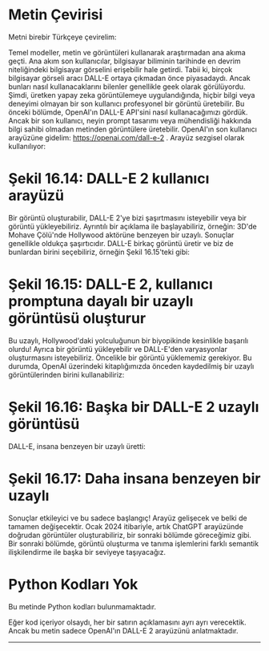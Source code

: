 # Metin Çevirisi
Metni birebir Türkçeye çevirelim:

Temel modeller, metin ve görüntüleri kullanarak araştırmadan ana akıma geçti. Ana akım son kullanıcılar, bilgisayar biliminin tarihinde en devrim niteliğindeki bilgisayar görselini erişebilir hale getirdi. Tabii ki, birçok bilgisayar görseli aracı DALL-E ortaya çıkmadan önce piyasadaydı. Ancak bunları nasıl kullanacaklarını bilenler genellikle geek olarak görülüyordu. Şimdi, üretken yapay zeka görüntülemeye uygulandığında, hiçbir bilgi veya deneyimi olmayan bir son kullanıcı profesyonel bir görüntü üretebilir. Bu önceki bölümde, OpenAI'ın DALL-E API'sini nasıl kullanacağımızı gördük. Ancak bir son kullanıcı, neyin prompt tasarımı veya mühendisliği hakkında bilgi sahibi olmadan metinden görüntülere üretebilir. OpenAI'ın son kullanıcı arayüzüne gidelim: https://openai.com/dall-e-2 . Arayüz sezgisel olarak kullanılıyor: 
# Şekil 16.14: DALL-E 2 kullanıcı arayüzü
Bir görüntü oluşturabilir, DALL-E 2'ye bizi şaşırtmasını isteyebilir veya bir görüntü yükleyebiliriz. Ayrıntılı bir açıklama ile başlayabiliriz, örneğin: 
3D'de Mohave Çölü'nde Hollywood aktörüne benzeyen bir uzaylı. 
Sonuçlar genellikle oldukça şaşırtıcıdır. DALL-E birkaç görüntü üretir ve biz de bunlardan birini seçebiliriz, örneğin Şekil 16.15'teki gibi: 
# Şekil 16.15: DALL-E 2, kullanıcı promptuna dayalı bir uzaylı görüntüsü oluşturur
Bu uzaylı, Hollywood'daki yolculuğunun bir biyopikinde kesinlikle başarılı olurdu! Ayrıca bir görüntü yükleyebilir ve DALL-E'den varyasyonlar oluşturmasını isteyebiliriz. Öncelikle bir görüntü yüklememiz gerekiyor. Bu durumda, OpenAI üzerindeki kitaplığımızda önceden kaydedilmiş bir uzaylı görüntülerinden birini kullanabiliriz: 
# Şekil 16.16: Başka bir DALL-E 2 uzaylı görüntüsü
DALL-E, insana benzeyen bir uzaylı üretti: 
# Şekil 16.17: Daha insana benzeyen bir uzaylı
Sonuçlar etkileyici ve bu sadece başlangıç! Arayüz gelişecek ve belki de tamamen değişecektir. Ocak 2024 itibariyle, artık ChatGPT arayüzünde doğrudan görüntüler oluşturabiliriz, bir sonraki bölümde göreceğimiz gibi. Bir sonraki bölümde, görüntü oluşturma ve tanıma işlemlerini farklı semantik ilişkilendirme ile başka bir seviyeye taşıyacağız.

# Python Kodları Yok
Bu metinde Python kodları bulunmamaktadır. 

Eğer kod içeriyor olsaydı, her bir satırın açıklamasını ayrı ayrı verecektik. Ancak bu metin sadece OpenAI'ın DALL-E 2 arayüzünü anlatmaktadır.

---

